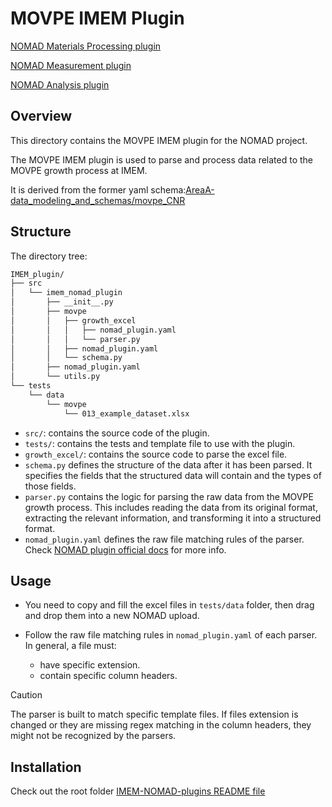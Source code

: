 # MOVPE IMEM Plugin

[NOMAD Materials Processing plugin](https://github.com/FAIRmat-NFDI/nomad-material-processing)

[NOMAD Measurement plugin](https://github.com/FAIRmat-NFDI/nomad-measurements)

[NOMAD Analysis plugin](https://github.com/FAIRmat-NFDI/nomad-analysis)

## Overview

This directory contains the MOVPE IMEM plugin for the NOMAD project.

The MOVPE IMEM plugin is used to parse and process data related to the MOVPE growth process at IMEM.

It is derived from the former yaml schema:[AreaA-data_modeling_and_schemas/movpe_CNR](https://github.com/FAIRmat-NFDI/AreaA-data_modeling_and_schemas/tree/main/movpe_CNR)

## Structure

The directory tree:

```bash
IMEM_plugin/
├── src
│   └── imem_nomad_plugin
│       ├── __init__.py
│       ├── movpe
│       │   ├── growth_excel
│       │   │   ├── nomad_plugin.yaml
│       │   │   └── parser.py
│       │   ├── nomad_plugin.yaml
│       │   └── schema.py
│       ├── nomad_plugin.yaml
│       └── utils.py
└── tests
    └── data
        └── movpe
            └── 013_example_dataset.xlsx
```

- `src/`: contains the source code of the plugin.
- `tests/`: contains the tests and template file to use with the plugin.
- `growth_excel/`: contains the source code to parse the excel file.
- `schema.py` defines the structure of the data after it has been parsed. It specifies the fields that the structured data will contain and the types of those fields.
- `parser.py` contains the logic for parsing the raw data from the MOVPE growth process. This includes reading the data from its original format, extracting the relevant information, and transforming it into a structured format.
- `nomad_plugin.yaml` defines the raw file matching rules of the parser. Check [NOMAD plugin official docs](https://nomad-lab.eu/prod/v1/staging/docs/howto/customization/plugins_dev.html#parser-plugin-metadata) for more info.

## Usage

- You need to copy and fill the excel files in `tests/data` folder, then drag and drop them into a new NOMAD upload.

- Follow the raw file matching rules in `nomad_plugin.yaml` of each parser. In general, a file must:
  - have specific extension.
  - contain specific column headers.

> [!CAUTION]
> The parser is built to match specific template files. If files extension is changed or they are missing regex matching in the column headers, they might not be recognized by the parsers.


## Installation

Check out the root folder [IMEM-NOMAD-plugins README file](https://github.com/IMEM-CNR-Parma/IMEM-NOMAD-plugins)